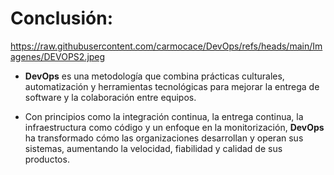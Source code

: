 
# Conclusión:

https://raw.githubusercontent.com/carmocace/DevOps/refs/heads/main/Imagenes/DEVOPS2.jpeg
 
- **DevOps** es una metodología que combina prácticas culturales, automatización y 
herramientas tecnológicas para mejorar la entrega de software y la colaboración entre 
equipos. 

- Con principios como la integración continua, la entrega continua, la 
infraestructura como código y un enfoque en la monitorización, **DevOps** ha 
transformado cómo las organizaciones desarrollan y operan sus sistemas, aumentando la 
velocidad, fiabilidad y calidad de sus productos.
